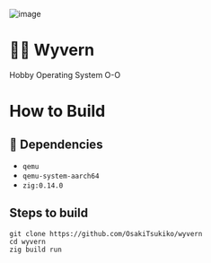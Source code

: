 ![image](https://github.com/user-attachments/assets/3f0e0257-1262-4d28-a4f3-90d4ada68868)

# 🐍🪽 Wyvern
Hobby Operating System O-O

# How to Build
## 🚧 Dependencies
- `qemu`
- `qemu-system-aarch64`
- `zig:0.14.0`
## Steps to build
```
git clone https://github.com/OsakiTsukiko/wyvern
cd wyvern
zig build run
```
